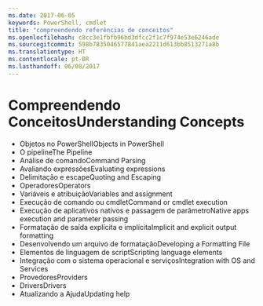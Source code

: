 ```yaml
---
ms.date: 2017-06-05
keywords: PowerShell, cmdlet
title: "compreendendo referências de conceitos"
ms.openlocfilehash: c8cc3e1fbfb96bd3dfcc2f1c7f974e53e6246ade
ms.sourcegitcommit: 598b7835046577841aea2211d613bb8513271a8b
ms.translationtype: HT
ms.contentlocale: pt-BR
ms.lasthandoff: 06/08/2017
---
```

# <a name="understanding-concepts"></a><span data-ttu-id="4cb4e-103">Compreendendo Conceitos</span><span class="sxs-lookup"><span data-stu-id="4cb4e-103">Understanding Concepts</span></span>

*  <span data-ttu-id="4cb4e-104">Objetos no PowerShell</span><span class="sxs-lookup"><span data-stu-id="4cb4e-104">Objects in PowerShell</span></span>  
*  <span data-ttu-id="4cb4e-105">O pipeline</span><span class="sxs-lookup"><span data-stu-id="4cb4e-105">The Pipeline</span></span>
*  <span data-ttu-id="4cb4e-106">Análise de comando</span><span class="sxs-lookup"><span data-stu-id="4cb4e-106">Command Parsing</span></span>
*  <span data-ttu-id="4cb4e-107">Avaliando expressões</span><span class="sxs-lookup"><span data-stu-id="4cb4e-107">Evaluating expressions</span></span>
*  <span data-ttu-id="4cb4e-108">Delimitação e escape</span><span class="sxs-lookup"><span data-stu-id="4cb4e-108">Quoting and Escaping</span></span>
*  <span data-ttu-id="4cb4e-109">Operadores</span><span class="sxs-lookup"><span data-stu-id="4cb4e-109">Operators</span></span>
*  <span data-ttu-id="4cb4e-110">Variáveis e atribuição</span><span class="sxs-lookup"><span data-stu-id="4cb4e-110">Variables and assignment</span></span>
*  <span data-ttu-id="4cb4e-111">Execução de comando ou cmdlet</span><span class="sxs-lookup"><span data-stu-id="4cb4e-111">Command or cmdlet execution</span></span>
*  <span data-ttu-id="4cb4e-112">Execução de aplicativos nativos e passagem de parâmetro</span><span class="sxs-lookup"><span data-stu-id="4cb4e-112">Native apps execution and parameter passing</span></span>
*  <span data-ttu-id="4cb4e-113">Formatação de saída explícita e implícita</span><span class="sxs-lookup"><span data-stu-id="4cb4e-113">Implicit and explicit output formatting</span></span>
*  <span data-ttu-id="4cb4e-114">Desenvolvendo um arquivo de formatação</span><span class="sxs-lookup"><span data-stu-id="4cb4e-114">Developing a Formatting File</span></span>
*  <span data-ttu-id="4cb4e-115">Elementos de linguagem de script</span><span class="sxs-lookup"><span data-stu-id="4cb4e-115">Scripting language elements</span></span>
*  <span data-ttu-id="4cb4e-116">Integração com o sistema operacional e serviços</span><span class="sxs-lookup"><span data-stu-id="4cb4e-116">Integration with OS and Services</span></span>
*  <span data-ttu-id="4cb4e-117">Provedores</span><span class="sxs-lookup"><span data-stu-id="4cb4e-117">Providers</span></span>
*  <span data-ttu-id="4cb4e-118">Drivers</span><span class="sxs-lookup"><span data-stu-id="4cb4e-118">Drivers</span></span>
*  <span data-ttu-id="4cb4e-119">Atualizando a Ajuda</span><span class="sxs-lookup"><span data-stu-id="4cb4e-119">Updating help</span></span> 

